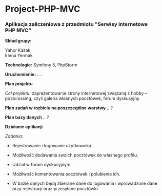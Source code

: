 # Project-PHP-MVC
### Aplikacja zaliczeniowa z przedmiotu "Serwisy internetowe PHP MVC"

**Skład grupy:**

Yahor Kazak  
Elena Yermak 

**Technologie:**
Symfony 5, PhpStorm

**Uruchomienie:**
....


**Plan projektu**
 
*Cel projektu:* zaprezentowanie strony internetowej związaną z hobby – postcrossing, czyli galeria własnych pocztówek, forum dyskusyjny. 

**Plan zadań w rozbiciu na poszczególne warstwy**
.. ? 

**Plan bazy danych**
.. ? 

**Działanie aplikacji**

*Zadania:* 

- Rejestrowanie i logowanie użytkownika.  

- Możliwość dodawania swoich pocztówek do własnego profilu. 

- Udział w forum dyskusyjnym. 

- Możliwość komentowania pocztówek i polubienia ich. 

- W bazie danych będą zbierane dane do logowania i wprowadzone dane przy rejestracji oraz przesyłane pocztówki. 
